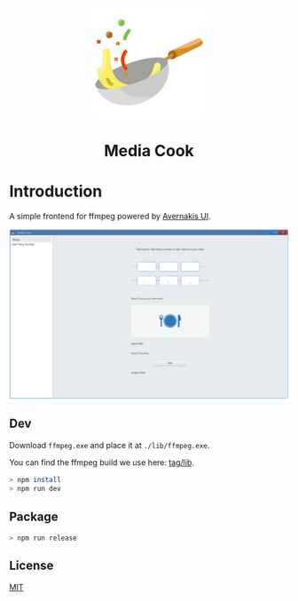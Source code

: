 <p align="center">
    <img width="200" src="./assets/cooking.png">
</p>

<h1 align="center">Media Cook</h1>

<div align="center">

 </div>
 
# Introduction

A simple frontend for ffmpeg powered by [Avernakis UI](https://qber-soft.github.io/Ave-Nodejs-Docs/).

![add frame number](./docs/images/add-frame-number.png)

## Dev

Download `ffmpeg.exe` and place it at `./lib/ffmpeg.exe`.

You can find the ffmpeg build we use here: [tag/lib](https://github.com/rerender2021/ave-ffmpeg-gui/releases/tag/lib).

```bash
> npm install
> npm run dev
```

## Package

```bash
> npm run release
```

## License

[MIT](./LICENSE)
